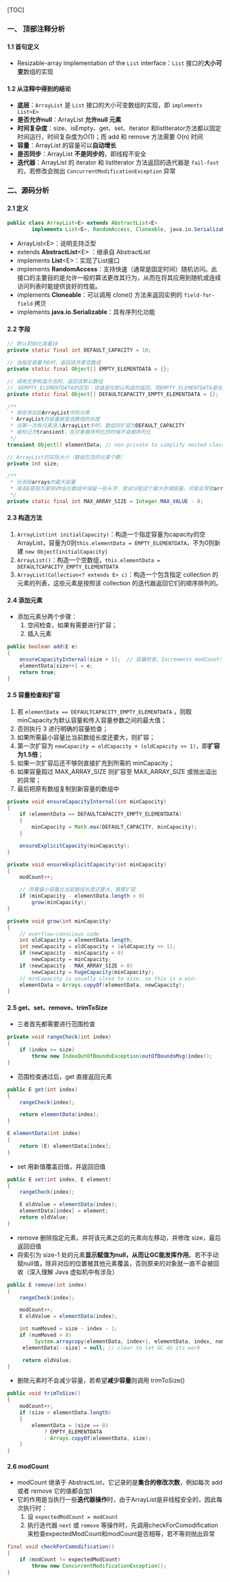 [TOC]

### 一、 顶部注释分析

#### 1.1 首句定义

+ Resizable-array implementation of the `List` interface：`List` 接口的**大小可变**数组的实现

#### 1.2 从注释中得到的结论

+ **底层**：`ArrayList` 是 `List` 接口的大小可变数组的实现，即 `implements List<E>`
+ **是否允许null**：ArrayList **允许null 元素**
+ **时间复杂度**：size、isEmpty、get、set、iterator 和listIterator方法都以固定时间运行，时间复杂度为O(1)；而 add 和 remove 方法需要 O(n) 时间
+ **容量**：ArrayList 的容量可以**自动增长**
+ **是否同步**：ArrayList **不是同步的**，即线程不安全
+ **迭代器**：ArrayList 的 iterator 和 listIterator 方法返回的迭代器是 `fail-fast` 的，若修改会抛出 `ConcurrentModificationException` 异常


### 二、源码分析

#### 2.1 定义

```java
public class ArrayList<E> extends AbstractList<E> 
		implements List<E>, RandomAccess, Cloneable, java.io.Serializable
```

+ ArrayList\<E\>：说明支持泛型
+ extends **AbstractList**\<E\> ：继承自 AbstractList
+ implements **List**\<E\>：实现了List接口
+ implements **RandomAccess**：支持快速（通常是固定时间）随机访问。此接口的主要目的是允许一般的算法更改其行为，从而在将其应用到随机或连续访问列表时能提供良好的性能。
+ implements **Cloneable**：可以调用 clone() 方法来返回实例的 `field-for-field` 拷贝
+ implements **java.io.Serializable**：具有序列化功能

#### 2.2 字段

```java
// 默认初始化容量10
private static final int DEFAULT_CAPACITY = 10;

// 当指定容量为0时，返回该共享空数组
private static final Object[] EMPTY_ELEMENTDATA = {};

// 调用无参构造方法时，返回该默认数组
// 与EMPTY_ELEMENTDATA的区别：该值是在默认构造时返回，而EMPTY_ELEMENTDATA是在用户指定容量为0时返回
private static final Object[] DEFAULTCAPACITY_EMPTY_ELEMENTDATA = {};

/**
 * 保存添加到ArrayList中的元素
 * ArrayList的容量就是该数组的长度
 * 当第一次有元素进入ArrayList中时，数组将扩容为DEFAULT_CAPACITY
 * 被标记为transient，在对象被序列化的时候不会被序列化
 */
transient Object[] elementData; // non-private to simplify nested class access

// ArrayList的实际大小（数组包含的元素个数）
private int size;

/**
 * 分派给arrays的最大容量
 * 减去8是因为某些VM会在数组中保留一些头字，尝试分配这个最大存储容量，可能会导致array容量大于VM的limit，最终导致OutOfMemoryError
 */
private static final int MAX_ARRAY_SIZE = Integer.MAX_VALUE - 8;
```

#### 2.3 构造方法

1. `ArrayList(int initialCapacity)`：构造一个指定容量为capacity的空ArrayList，容量为0则`this.elementData = EMPTY_ELEMENTDATA`，不为0则新建 `new Object[initialCapacity]`
2. `ArrayList()`：构造一个空数组，`this.elementData = DEFAULTCAPACITY_EMPTY_ELEMENTDATA`
3. `ArrayList(Collection<? extends E> c)`：构造一个包含指定 collection 的元素的列表，这些元素是按照该 collection 的迭代器返回它们的顺序排列的。


#### 2.4 添加元素

+ 添加元素分两个步骤：
  1. 空间检查，如果有需要进行扩容；
  2. 插入元素

```java
public boolean add(E e) 
{
	ensureCapacityInternal(size + 1);  // 容量检查，Increments modCount!!
	elementData[size++] = e;
	return true;
}
```

#### 2.5 容量检查和扩容

1. 若 `elementData == DEFAULTCAPACITY_EMPTY_ELEMENTDATA` ，则取minCapacity为默认容量和传入容量参数之间的最大值；
2. 否则执行 3 进行明确的容量检查；
3. 如果所需最小容量比当前数组长度还要大，则扩容；
4. 第一次扩容为 `newCapacity = oldCapacity + (oldCapacity >> 1)`，即**扩容为1.5倍**；
5. 如果一次扩容后还不够则直接扩充到所需的 minCapacity；
6. 如果容量超过 MAX_ARRAY_SIZE 则扩容至 MAX_ARRAY_SIZE 或抛出溢出的异常；
7. 最后把原有数组复制到新容量的数组中

```java
private void ensureCapacityInternal(int minCapacity) 
{
	if (elementData == DEFAULTCAPACITY_EMPTY_ELEMENTDATA) 
	{
		minCapacity = Math.max(DEFAULT_CAPACITY, minCapacity);
	}

	ensureExplicitCapacity(minCapacity);
}

private void ensureExplicitCapacity(int minCapacity) 
{
	modCount++;

	// 所需最小容量比当前数组长度还要大，需要扩容
	if (minCapacity - elementData.length > 0)
		grow(minCapacity);
}

private void grow(int minCapacity) 
{
	// overflow-conscious code
	int oldCapacity = elementData.length;
	int newCapacity = oldCapacity + (oldCapacity >> 1);
	if (newCapacity - minCapacity < 0)
		newCapacity = minCapacity;
	if (newCapacity - MAX_ARRAY_SIZE > 0)
		newCapacity = hugeCapacity(minCapacity);
	// minCapacity is usually close to size, so this is a win:
	elementData = Arrays.copyOf(elementData, newCapacity);
}
```

#### 2.5 get、set、remove、trimToSize

+ 三者首先都需要进行范围检查

```java
private void rangeCheck(int index) 
{
	if (index >= size)
		throw new IndexOutOfBoundsException(outOfBoundsMsg(index));
}
```



+ 范围检查通过后，get 直接返回元素

```java
public E get(int index) 
{
	rangeCheck(index);

	return elementData(index);
}

E elementData(int index) 
{
	return (E) elementData[index];
}
```



+ set 用新值覆盖旧值，并返回旧值

```java
public E set(int index, E element) 
{
	rangeCheck(index);

	E oldValue = elementData(index);
	elementData[index] = element;
    return oldValue;
}
```



+ remove 删除指定元素，并将该元素之后的元素向左移动，并修改 size，最后返回旧值
+ 将索引为 size-1 处的元素**显示赋值为null，从而让GC能发挥作用**。若不手动赋null值，除非对应的位置被其他元素覆盖，否则原来的对象就一直不会被回收（深入理解 Java 虚拟机中有涉及）

```java
public E remove(int index) 
{
	rangeCheck(index);

	modCount++;
	E oldValue = elementData(index);

	int numMoved = size - index - 1;
	if (numMoved > 0)
		 System.arraycopy(elementData, index+1, elementData, index, numMoved);
	 elementData[--size] = null; // clear to let GC do its work

     return oldValue;
}
```



+ 删除元素时不会减少容量，若希望**减少容量**则调用 trimToSize()

```java
public void trimToSize() 
{
	modCount++;
	if (size < elementData.length) 
	{
		elementData = (size == 0)
  			? EMPTY_ELEMENTDATA
  			: Arrays.copyOf(elementData, size);
	}
}
```

#### 2.6 modCount

+ modCount 继承于 AbstractList，它记录的是**集合的修改次数**，例如每次 add 或者 remove 它的值都会加1
+ 它的作用是当执行一些**迭代器操作**时，由于ArrayList是非线程安全的，因此每次执行时：
    1. 设 `expectedModCount = modCount`
    2. 执行迭代器 `next` 或 `remove` 等操作时，先调用checkForComodification来检查expectedModCount和modCount是否相等，若不等则抛出异常

```java
final void checkForComodification() 
{
    if (modCount != expectedModCount)
		throw new ConcurrentModificationException();
}
```

